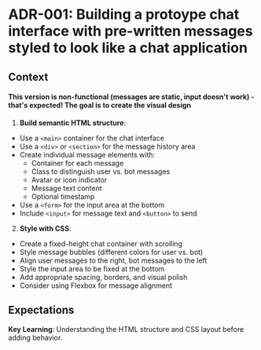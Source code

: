 # ADR-001: Building a protoype chat interface with pre-written messages styled to look like a chat application

## Context

#### This version is non-functional (messages are static, input doesn't work) - that's expected! The goal is to create the visual design

1. __Build semantic HTML structure__:
- Use a `<main>` container for the chat interface
- Use a `<div>` or `<section>` for the message history area
- Create individual message elements with:
    - Container for each message
    - Class to distinguish user vs. bot messages
    - Avatar or icon indicator
    - Message text content
    - Optional timestamp
- Use a `<form>` for the input area at the bottom
- Include `<input>` for message text and `<button>` to send

2. __Style with CSS__:

- Create a fixed-height chat container with scrolling
- Style message bubbles (different colors for user vs. bot)
- Align user messages to the right, bot messages to the left
- Style the input area to be fixed at the bottom
- Add appropriate spacing, borders, and visual polish
- Consider using Flexbox for message alignment

## Expectations

__Key Learning__: Understanding the HTML structure and CSS layout before adding behavior.